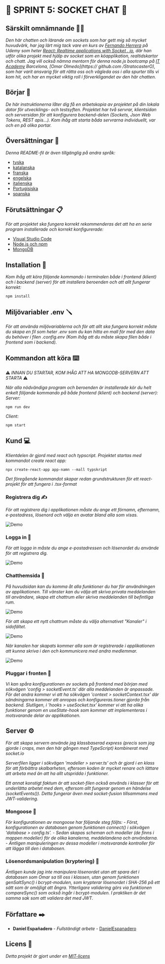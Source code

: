 # 💬 SPRINT 5: SOCKET CHAT 💬

## Särskilt omnämnande 🙏🏻

_Den här chatten och lärande om sockets som har gett mig så mycket huvudvärk, har jag lärt mig tack vare en kurs av [Fernando Herrera](https://github.com/Klerith) på Udemy som heter [React: Realtime applications with Socket . io](https://www.udemy.com/course/react-socket-io-fernando/), där han utför olika projekt med hjälp av socket som en köapplikation, realtidskartor och chatt._
_Jag vill också nämna mentorn för denna node.js bootcamp på [IT Academy](https://www.barcelonactiva.cat/es/itacademy#mesinfo) Barcelona, ​​​​​​[Omar Olmedo](https:// github.com /StratocasterO), som har varit ansvarig för att rätta oss och vägleda oss i alla spurter tills vi kom hit, och har en mycket viktig roll i förverkligandet av den här chatten._

## Börjar 🚀

_De här instruktionerna låter dig få en arbetskopia av projektet på din lokala dator för utvecklings- och testsyften._
_Projektet har två servrar, klientsidan och serversidan för att konfigurera backend-delen (Sockets, Json Web Tokens, REST apis...). Kom ihåg att starta båda servrarna individuellt, var och en på olika portar._

## Översättningar 💬

_Denna README-fil är även tillgänglig på andra språk:_
- [tyska](https://github.com/DanielEspanadero/sprint-5-socket-chat/blob/main/docs/README-de.md)
- [katalanska](https://github.com/DanielEspanadero/sprint-5-socket-chat/blob/main/docs/README-cat.md)
- [franska](https://github.com/DanielEspanadero/sprint-5-socket-chat/blob/main/docs/README-fr.md)
- [engelska](https://github.com/DanielEspanadero/sprint-5-socket-chat/blob/main/README.md)
- [italienska](https://github.com/DanielEspanadero/sprint-5-socket-chat/blob/main/docs/README-it.md)
- [Portugisiska](https://github.com/DanielEspanadero/sprint-5-socket-chat/blob/main/docs/README-pt.md)
- [spanska](https://github.com/DanielEspanadero/sprint-5-socket-chat/blob/main/docs/README-es.md)

## Förutsättningar 📋

_För att projektet ska fungera korrekt rekommenderas det att ha en serie program installerade och korrekt konfigurerade:_

- [Visual Studio Code](https://code.visualstudio.com/download)
- [Node.js och npm](https://nodejs.org/es/)
- [MongoDB](https://docs.mongodb.com/manual/installation/)

## Installation 🔧

_Kom ihåg att köra följande kommando i terminalen både i frontend (klient) och i backend (server) för att installera beroenden och att allt fungerar korrekt:_
```
npm install
```

## Miljövariabler .env 🪛

_För att använda miljövariablerna och för att allt ska fungera korrekt måste du skapa en fil som heter .env som du kan hitta en mall för med den data du behöver i filen .config.env (Kom ihåg att du måste skapa filen både i frontend som i backend)._

## Kommandon att köra ⌨️

⚠️ _INNAN DU STARTAR, KOM IHÅG ATT HA MONGODB-SERVERN ATT STARTA_ ⚠️

_När alla nödvändiga program och beroenden är installerade kör du helt enkelt följande kommando på både frontend (klient) och backend (server):_
_Server:_
```
npm run dev
```
_Client:_
```
npm start
```

## Kund 💻

_Klientdelen är gjord med react och typscript. Projektet startas med kommandot create react app:_
```
npx create-react-app app-namn --mall typskript
```

_Det föregående kommandot skapar redan grundstrukturen för ett react-projekt för att fungera i .tsx-format_

### Registrera dig ✍️

_För att registrera dig i applikationen måste du ange ett förnamn, efternamn, e-postadress, lösenord och välja en avatar bland alla som visas._

![Demo](https://github.com/DanielEspanadero/sprint-5-socket-chat/blob/main/docs/5.png)

### Logga in 🚪

_För att logga in måste du ange e-postadressen och lösenordet du använde för att registrera dig._

![Demo](https://github.com/DanielEspanadero/sprint-5-socket-chat/blob/main/docs/4.png)

### Chatthemsida 🏡

_På huvudsidan kan du komma åt alla funktioner du har för användningen av applikationen. Till vänster kan du välja att skriva privata meddelanden till användare, skapa ett chattrum eller skriva meddelanden till befintliga rum._

![Demo](https://github.com/DanielEspanadero/sprint-5-socket-chat/blob/main/docs/1.png)

_För att skapa ett nytt chattrum måste du välja alternativet "Kanaler" i sidofältet._

![Demo](https://github.com/DanielEspanadero/sprint-5-socket-chat/blob/main/docs/2.png)

_När kanalen har skapats kommer alla som är registrerade i applikationen att kunna skriva i den och kommunicera med andra medlemmar._

![Demo](https://github.com/DanielEspanadero/sprint-5-socket-chat/blob/main/docs/3.png)

### Pluggar i fronten 📨

_Vi kan spåra konfigurationen av sockets på frontend med början med sökvägen 'config > socketEvent.ts' där alla meddelanden är anpassade. För det andra kommer vi att ha sökvägen 'context > socketContext.tsx' där sändningarna kommer att anropas och konfigureras.tioner gjorda från backend. Slutligen, i 'hooks > useSocket.tsx' kommer vi att ha olika funktioner genom en useState-hook som kommer att implementeras i motsvarande delar av applikationen._

## Server ⚙️

_För att skapa servern använde jag klassbaserad express (precis som jag gjorde i craps, men den här gången med TypeScript) kombinerat med socket.io_

_Serverfilen ligger i sökvägen 'modeller > server.ts' och är gjord i en klass för att förbättra skalbarheten, eftersom koden är mycket renare och lättare att arbeta med än att ha allt utspridda i funktioner._

_Ett annat konstigt faktum är att socket-filen också används i klasser för att underlätta arbetet med dem, eftersom allt fungerar genom en händelse (socketEvents()). Detta fungerar även med socket-fusion tillsammans med JWT-validering._

### Mongoose 📝

_För konfigurationen av mongoose har följande steg följts:_
_- Först, konfigurationen av databasen genom funktionen connect() i sökvägen 'database > config.ts'._
_- Sedan skapas scheman och modeller (de finns i mappen modeller) för de olika kanalerna, meddelandena och användarna._
_- Äntligen manipuleringen av dessa modeller i motsvarande kontroller för att lägga till den i databasen._

### Lösenordsmanipulation (kryptering) 🔐

_Äntligen kunde jag inte manipulera lösenordet utan att spara det i databasen som Omar sa till oss i klassen, utan genom funktionen genSaltSync() i bcrypt-modulen, som krypterar lösenordet i SHA-256 på ett sätt som är omöjligt att ångra. Ytterligare validering görs via funktionen compareSync() som också ingår i bcrypt-modulen. I praktiken är det samma sak som att validera det med JWT._

## Författare ✒️

* **Daniel Españadero** - *Fullständigt arbete* - [DanielEspanadero](https://github.com/DanielEspanadero)

## Licens 📄

_Detta projekt är gjort under en [MIT-licens](https://github.com/DanielEspanadero/sprint-5-socket-chat/blob/main/LICENSE)_